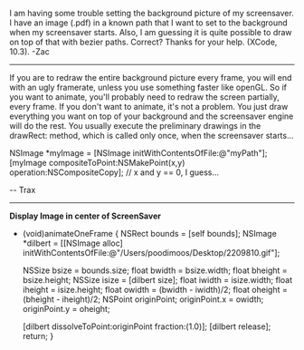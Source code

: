 I am having some trouble setting the background picture of my screensaver. I have an image (.pdf) in a known path that I want to set to the background when my screensaver starts. Also, I am guessing it is quite possible to draw on top of that with bezier paths. Correct? Thanks for your help. (XCode, 10.3).  -Zac

----

If you are to redraw the entire background picture every frame, you will end with an ugly framerate, unless you use something faster like openGL. So if you want to animate, you'll probably need to redraw the screen partially, every frame. If you don't want to animate, it's not a problem. You just draw everything you want on top of your background and the screensaver engine will do the rest. You usually execute the preliminary drawings in the drawRect: method, which is called only once, when the screensaver starts...
    
NSImage *myImage = [NSImage initWithContentsOfFile:@"myPath"];
[myImage compositeToPoint:NSMakePoint(x,y) operation:NSCompositeCopy];    // x and y == 0, I guess...


-- Trax

----

**Display Image in center of ScreenSaver**

    
- (void)animateOneFrame
{
    NSRect bounds = [self bounds];
    NSImage *dilbert = [[NSImage alloc] initWithContentsOfFile:@"/Users/poodimoos/Desktop/2209810.gif"];

    NSSize bsize = bounds.size;
    float bwidth = bsize.width;
    float bheight = bsize.height;
    NSSize isize = [dilbert size];
    float iwidth = isize.width;
    float iheight = isize.height;
    float owidth = (bwidth - iwidth)/2;
    float oheight = (bheight - iheight)/2;
    NSPoint originPoint;
    originPoint.x = owidth;
    originPoint.y = oheight;

    [dilbert dissolveToPoint:originPoint fraction:(1.0)];
    [dilbert release];
    return;
}
